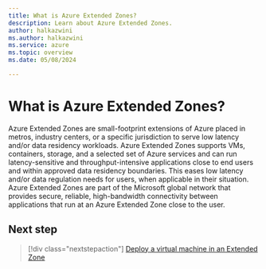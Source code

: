 ```yaml
---
title: What is Azure Extended Zones?
description: Learn about Azure Extended Zones.
author: halkazwini
ms.author: halkazwini
ms.service: azure
ms.topic: overview
ms.date: 05/08/2024

---
```


# What is Azure Extended Zones?

Azure Extended Zones are small-footprint extensions of Azure placed in metros, industry centers, or a specific jurisdiction to serve low latency and/or data residency workloads. Azure Extended Zones supports VMs, containers, storage, and a selected set of Azure services and can run latency-sensitive and throughput-intensive applications close to end users and within approved data residency boundaries. This eases low latency and/or data regulation needs for users, when applicable in their situation. Azure Extended Zones are part of the Microsoft global network that provides secure, reliable, high-bandwidth connectivity between applications that run at an Azure Extended Zone close to the user.



## Next step

> [!div class="nextstepaction"]
> [Deploy a virtual machine in an Extended Zone](deploy-vm-portal.md)
